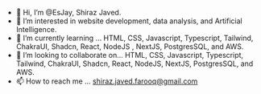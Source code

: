 - 👋 Hi, I’m @EsJay, Shiraz Javed.
- 👀 I’m interested in website development, data analysis, and Artificial Intelligence.
- 🌱 I’m currently learning ... HTML, CSS, Javascript, Typescript, Tailwind, ChakraUI, Shadcn, React, NodeJS , NextJS, PostgresSQL, and AWS.
- 💞️ I’m looking to collaborate on... HTML, CSS, Javascript, Typescript, Tailwind, ChakraUI, Shadcn, React, NodeJS, NextJS, PostgresSQL, and AWS.
- 📫 How to reach me ... shiraz.javed.farooq@gmail.com

<!---
EsJayEff/EsJayEff is a ✨ special ✨ repository because its `README.md` (this file) appears on your GitHub profile.
You can click the Preview link to take a look at your changes.
--->
